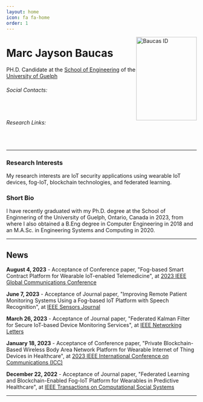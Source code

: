 ```yaml
---
layout: home
icon: fa fa-home
order: 1
---
```


<div style="float: right;">
    <img src="https://mjbaucas.github.io/assets/img/baucas_id.jpg" class=" lazyloaded" alt="Baucas ID" style="height: 221px; width:160px; float: right;"/>
</div>

# Marc Jayson Baucas
PH.D. Candidate at the [School of Engineering](https://www.uoguelph.ca/engineering/) of the [University of Guelph](https://www.uoguelph.ca/)

###### Social Contacts:
<div>
    <a class="no-decor" href="javascript:location.href = 'mailto:' + ['baucas','uoguelph.ca'].join('@')" aria-label="email" >
        <i class="fas fa-envelope-square fa-2x" style="padding: 3px;"></i>
    </a>
    <a class="no-decor" href="https://www.linkedin.com/in/marc-jayson-baucas-1189a0a6/">
        <i class="fab fa-linkedin fa-2x" style="padding: 3px;"></i>
    </a>
</div>

###### Research Links:
<div>
    <a class="no-decor" href="https://github.com/mjbaucas/">
        <i class="fab fa-github-square fa-2x" style="padding: 3px;"></i>
    </a>
    <a class="no-decor" href="https://www.researchgate.net/profile/Marc-Jayson-Baucas" >
        <i class="ai ai-researchgate-square fa-2x" style="padding: 3px;"></i>
    </a>
    <a class="no-decor" href="https://scholar.google.com/citations?user=ZjfLF-wAAAAJ&hl=en">
        <i class="ai ai-google-scholar-square fa-2x" style="padding: 3px;"></i>
    </a>
    <a class="no-decor" href="https://ieeexplore.ieee.org/author/37086934817">
        <i class="ai ai-ieee-square fa-2x" style="padding: 3px;"></i>
    </a>
</div>


---
### Research Interests
My research interests are IoT security applications using wearable IoT devices, fog-IoT, blockchain technologies, and federated learning.

### Short Bio
I have recently graduated with my Ph.D. degree at the School of Enginnering of the University of Guelph, Ontario, Canada in 2023, from where I also obtained a B.Eng degree in Computer Engineering in 2018 and an M.A.Sc. in Engineering Systems and Computing in 2020. 

---
## News
**August 4, 2023** - Acceptance of Conference paper, "Fog-based Smart Contract Platform for Wearable IoT-enabled Telemedicine", at [2023 IEEE Global Communications Conference](https://globecom2023.ieee-globecom.org/)

**June 7, 2023** - Acceptance of Journal paper, "Improving Remote Patient Monitoring Systems Using a Fog-based IoT Platform with Speech Recognition", at [IEEE Sensors Journal](https://ieeexplore.ieee.org/xpl/RecentIssue.jsp?punumber=7361)

**March 26, 2023** - Acceptance of Journal paper, "Federated Kalman Filter for Secure IoT-based Device Monitoring Services", at [IEEE Networking Letters ](https://ieeexplore.ieee.org/xpl/RecentIssue.jsp?punumber=8253410)

**January 18, 2023** - Acceptance of Conference paper, "Private Blockchain-Based Wireless Body Area Network Platform for Wearable Internet of Thing Devices in Healthcare", at [2023 IEEE International Conference on Communications (ICC)](https://icc2023.ieee-icc.org/)

**December 22, 2022** - Acceptance of Journal paper, "Federated Learning and Blockchain-Enabled Fog-IoT Platform for Wearables in Predictive Healthcare", at [IEEE Transactions on Computational Social Systems](https://ieeexplore.ieee.org/xpl/RecentIssue.jsp?punumber=6570650)

---